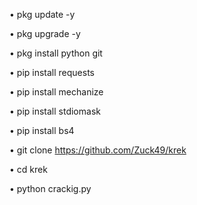 
•   pkg update -y

•   pkg upgrade -y

•  pkg install python git

•  pip install requests

•  pip install mechanize

•  pip install stdiomask

•  pip install bs4

•  git clone https://github.com/Zuck49/krek

•  cd krek

•  python crackig.py
